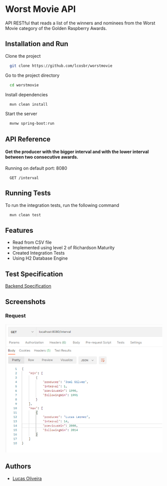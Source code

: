 
# Worst Movie API
API RESTful that reads a list of the winners and nominees from the Worst Movie category of the Golden Raspberry Awards.


## Installation and Run

Clone the project

```bash
  git clone https://github.com/lcosbr/worstmovie
```

Go to the project directory

```bash
  cd worstmovie
```

Install dependencies

```bash
  mvn clean install
```

Start the server

```bash
  mvnw spring-boot:run
```


## API Reference

#### Get the producer with the bigger interval and with the lower interval between two consecutive awards.

Running on default port: 8080

```http localhost
  GET /interval
```

## Running Tests

To run the integration tests, run the following command

```bash
  mvn clean test
```


## Features

- Read from CSV file
- Implemented using level 2 of Richardson Maturity 
- Created Integration Tests
- Using H2 Database Engine 


## Test Specification

[Backend Specification](https://github.com/lcosbr/worstmovie/blob/master/Especifica%C3%A7%C3%A3o%20Backend.pdf)


## Screenshots

### Request
![img.png](request.png)

## Authors

- [Lucas Oliveira](https://www.github.com/lcosbr)